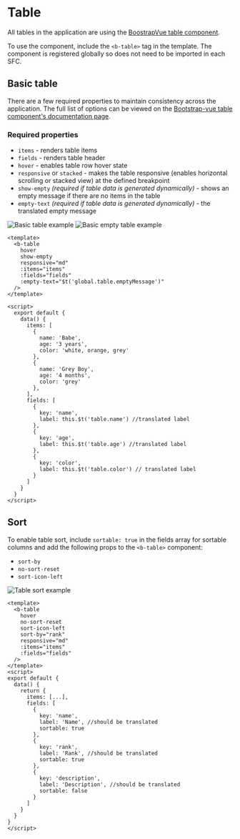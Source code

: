 # Table

All tables in the application are using the [BoostrapVue table component](https://bootstrap-vue.org/docs/components/table).

To use the component, include the `<b-table>` tag in the template. The component is registered globally so does not need to be imported in each SFC.

## Basic table
There are a few required properties to maintain consistency across the application. The full list of options can be viewed on the [Bootstrap-vue table component's documentation page](https://bootstrap-vue.org/docs/components/table#comp-ref-b-table-props).


### Required properties

- `items` - renders table items
- `fields` - renders table header
- `hover` - enables table row hover state
- `responsive` or `stacked` - makes the table responsive (enables horizontal scrolling or stacked view) at the defined breakpoint
- `show-empty` *(required if table data is generated dynamically)* - shows an empty message if there are no items in the table
- `empty-text` *(required if table data is generated dynamically)* - the translated empty message

![Basic table example](/table.png)
![Basic empty table example](/table-empty.png)

```vue
<template>
  <b-table
    hover
    show-empty
    responsive="md"
    :items="items"
    :fields="fields"
    :empty-text="$t('global.table.emptyMessage')"
  />
</template>

<script>
  export default {
    data() {
      items: [
        {
          name: 'Babe',
          age: '3 years',
          color: 'white, orange, grey'
        },
        {
          name: 'Grey Boy',
          age: '4 months',
          color: 'grey'
        },
      ],
      fields: [
        {
          key: 'name',
          label: this.$t('table.name') //translated label
        },
        {
          key: 'age',
          label: this.$t('table.age') //translated label
        },
        {
          key: 'color',
          label: this.$t('table.color') // translated label
        }
      ]
    }
  }
</script>
```

## Sort

To enable table sort, include `sortable: true` in the fields array for sortable columns and add the following props to the `<b-table>` component:

- `sort-by`
- `no-sort-reset`
- `sort-icon-left`

![Table sort example](/table-sort.png)


```vue
<template>
  <b-table
    hover
    no-sort-reset
    sort-icon-left
    sort-by="rank"
    responsive="md"
    :items="items"
    :fields="fields"
  />
</template>
<script>
export default {
  data() {
    return {
      items: [...],
      fields: [
        {
          key: 'name',
          label: 'Name', //should be translated
          sortable: true
        },
        {
          key: 'rank',
          label: 'Rank', //should be translated
          sortable: true
        },
        {
          key: 'description',
          label: 'Description', //should be translated
          sortable: false
        }
      ]
    }
  }
}
</script>
```

<!-- ## Expandable row -->
<!-- ## Pagination -->
<!-- ## Row actions -->
<!-- ## Batch actions -->
<!-- ## Search -->
<!-- ## Filter -->
